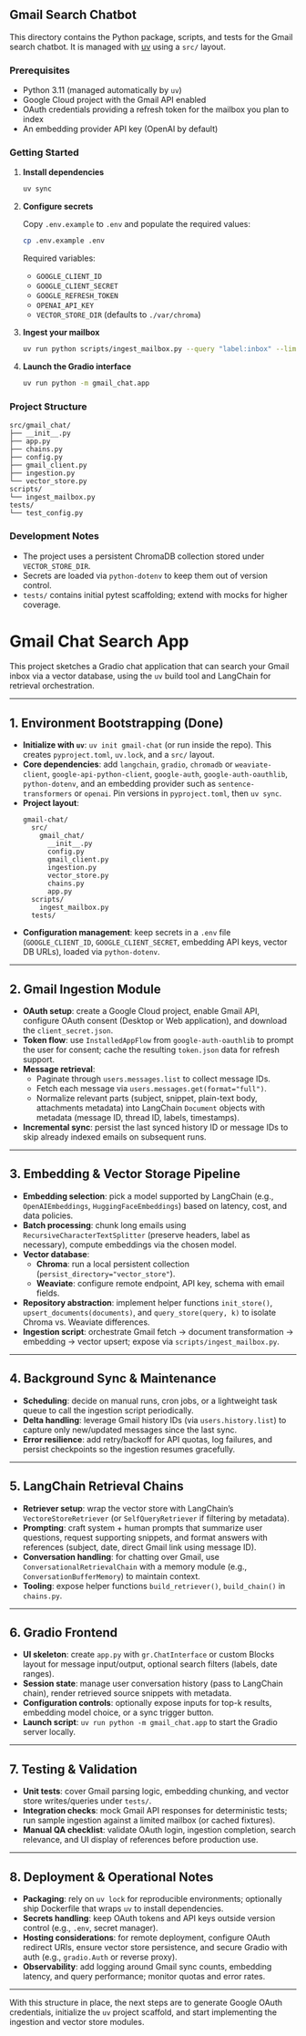 ## Gmail Search Chatbot

This directory contains the Python package, scripts, and tests for the Gmail search chatbot. It is managed with [uv](https://github.com/astral-sh/uv) using a `src/` layout.

### Prerequisites

- Python 3.11 (managed automatically by `uv`)
- Google Cloud project with the Gmail API enabled
- OAuth credentials providing a refresh token for the mailbox you plan to index
- An embedding provider API key (OpenAI by default)

### Getting Started

1. **Install dependencies**

   ```bash
   uv sync
   ```

2. **Configure secrets**

   Copy `.env.example` to `.env` and populate the required values:

   ```bash
   cp .env.example .env
   ```

   Required variables:

   - `GOOGLE_CLIENT_ID`
   - `GOOGLE_CLIENT_SECRET`
   - `GOOGLE_REFRESH_TOKEN`
   - `OPENAI_API_KEY`
   - `VECTOR_STORE_DIR` (defaults to `./var/chroma`)

3. **Ingest your mailbox**

   ```bash
   uv run python scripts/ingest_mailbox.py --query "label:inbox" --limit 200
   ```

4. **Launch the Gradio interface**

   ```bash
   uv run python -m gmail_chat.app
   ```

### Project Structure

```
src/gmail_chat/
├── __init__.py
├── app.py
├── chains.py
├── config.py
├── gmail_client.py
├── ingestion.py
└── vector_store.py
scripts/
└── ingest_mailbox.py
tests/
└── test_config.py
```

### Development Notes

- The project uses a persistent ChromaDB collection stored under `VECTOR_STORE_DIR`.
- Secrets are loaded via `python-dotenv` to keep them out of version control.
- `tests/` contains initial pytest scaffolding; extend with mocks for higher coverage.

# Gmail Chat Search App

This project sketches a Gradio chat application that can search your Gmail inbox via a vector database, using the `uv` build tool and LangChain for retrieval orchestration.

---

## 1. Environment Bootstrapping (Done)

- **Initialize with `uv`**: `uv init gmail-chat` (or run inside the repo). This creates `pyproject.toml`, `uv.lock`, and a `src/` layout.
- **Core dependencies**: add `langchain`, `gradio`, `chromadb` or `weaviate-client`, `google-api-python-client`, `google-auth`, `google-auth-oauthlib`, `python-dotenv`, and an embedding provider such as `sentence-transformers` or `openai`. Pin versions in `pyproject.toml`, then `uv sync`.
- **Project layout**:
  ```
  gmail-chat/
    src/
      gmail_chat/
        __init__.py
        config.py
        gmail_client.py
        ingestion.py
        vector_store.py
        chains.py
        app.py
    scripts/
      ingest_mailbox.py
    tests/
  ```
- **Configuration management**: keep secrets in a `.env` file (`GOOGLE_CLIENT_ID`, `GOOGLE_CLIENT_SECRET`, embedding API keys, vector DB URLs), loaded via `python-dotenv`.

---

## 2. Gmail Ingestion Module

- **OAuth setup**: create a Google Cloud project, enable Gmail API, configure OAuth consent (Desktop or Web application), and download the `client_secret.json`.
- **Token flow**: use `InstalledAppFlow` from `google-auth-oauthlib` to prompt the user for consent; cache the resulting `token.json` data for refresh support.
- **Message retrieval**:
  - Paginate through `users.messages.list` to collect message IDs.
  - Fetch each message via `users.messages.get(format="full")`.
  - Normalize relevant parts (subject, snippet, plain-text body, attachments metadata) into LangChain `Document` objects with metadata (message ID, thread ID, labels, timestamps).
- **Incremental sync**: persist the last synced history ID or message IDs to skip already indexed emails on subsequent runs.

---

## 3. Embedding & Vector Storage Pipeline

- **Embedding selection**: pick a model supported by LangChain (e.g., `OpenAIEmbeddings`, `HuggingFaceEmbeddings`) based on latency, cost, and data policies.
- **Batch processing**: chunk long emails using `RecursiveCharacterTextSplitter` (preserve headers, label as necessary), compute embeddings via the chosen model.
- **Vector database**:
  - **Chroma**: run a local persistent collection (`persist_directory="vector_store"`).
  - **Weaviate**: configure remote endpoint, API key, schema with email fields.
- **Repository abstraction**: implement helper functions `init_store()`, `upsert_documents(documents)`, and `query_store(query, k)` to isolate Chroma vs. Weaviate differences.
- **Ingestion script**: orchestrate Gmail fetch → document transformation → embedding → vector upsert; expose via `scripts/ingest_mailbox.py`.

---

## 4. Background Sync & Maintenance

- **Scheduling**: decide on manual runs, cron jobs, or a lightweight task queue to call the ingestion script periodically.
- **Delta handling**: leverage Gmail history IDs (via `users.history.list`) to capture only new/updated messages since the last sync.
- **Error resilience**: add retry/backoff for API quotas, log failures, and persist checkpoints so the ingestion resumes gracefully.

---

## 5. LangChain Retrieval Chains

- **Retriever setup**: wrap the vector store with LangChain’s `VectoreStoreRetriever` (or `SelfQueryRetriever` if filtering by metadata).
- **Prompting**: craft system + human prompts that summarize user questions, request supporting snippets, and format answers with references (subject, date, direct Gmail link using message ID).
- **Conversation handling**: for chatting over Gmail, use `ConversationalRetrievalChain` with a memory module (e.g., `ConversationBufferMemory`) to maintain context.
- **Tooling**: expose helper functions `build_retriever()`, `build_chain()` in `chains.py`.

---

## 6. Gradio Frontend

- **UI skeleton**: create `app.py` with `gr.ChatInterface` or custom Blocks layout for message input/output, optional search filters (labels, date ranges).
- **Session state**: manage user conversation history (pass to LangChain chain), render retrieved source snippets with metadata.
- **Configuration controls**: optionally expose inputs for top-k results, embedding model choice, or a sync trigger button.
- **Launch script**: `uv run python -m gmail_chat.app` to start the Gradio server locally.

---

## 7. Testing & Validation

- **Unit tests**: cover Gmail parsing logic, embedding chunking, and vector store writes/queries under `tests/`.
- **Integration checks**: mock Gmail API responses for deterministic tests; run sample ingestion against a limited mailbox (or cached fixtures).
- **Manual QA checklist**: validate OAuth login, ingestion completion, search relevance, and UI display of references before production use.

---

## 8. Deployment & Operational Notes

- **Packaging**: rely on `uv lock` for reproducible environments; optionally ship Dockerfile that wraps `uv` to install dependencies.
- **Secrets handling**: keep OAuth tokens and API keys outside version control (e.g., `.env`, secret manager).
- **Hosting considerations**: for remote deployment, configure OAuth redirect URIs, ensure vector store persistence, and secure Gradio with auth (e.g., `gradio.Auth` or reverse proxy).
- **Observability**: add logging around Gmail sync counts, embedding latency, and query performance; monitor quotas and error rates.

---

With this structure in place, the next steps are to generate Google OAuth credentials, initialize the `uv` project scaffold, and start implementing the ingestion and vector store modules.
